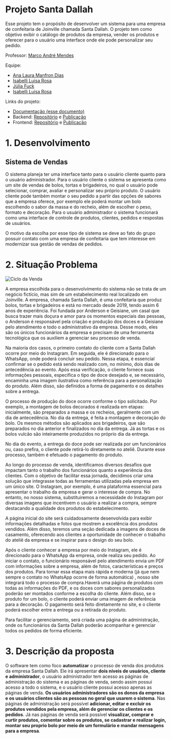 # Projeto Santa Dallah

Esse projeto tem o propósito de desenvolver um sistema para uma empresa de confeitaria de Joinville chamada Santa Dallah. O projeto tem como objetivo exibir o catálogo de produtos da empresa, vender os produtos e oferecer para o usuário uma interface onde ele pode personalizar seu pedido.


Professor: [Marco André Mendes](github.com/marcoandre)

Equipe:
- [Ana Laura Manfron Dias](https://github.com/analauradias)
- [Isabelli Luisa Rosa](https://github.com/isabellirosa)
- [Júlia Fuck](https://github.com/fujulia)
- [Isabelli Luisa Rosa](https://github.com/rafaelabarbieric)
  
  
Links do projeto:

-   [Documentação (esse documento)](https://github.com/fujulia/Projeto-Integrador)
-   Backend: [Repositório](https://github.com/Projeto-Santa-Dallah/SantaDallah_BackEnd) e [Publicação](https://pi-backend.herokuapp.com/)
-   Frontend: [Repositório](https://github.com/Projeto-Santa-Dallah/SantaDallah_FrontEnd) e [Publicação](https://pi-frontend.herokuapp.com/)
  
  



# 1. Desenvolvimento

## Sistema de Vendas

O sistema planeja ter uma interface tanto para o usuário cliente quanto para o usuário administrador. Para o usuário cliente o sistema se apresenta como um site de vendas de bolos, tortas e brigadeiros, no qual o usuário pode selecionar, comprar, avaliar e personalizar seu próprio produto. O usuário cliente pode também  montar o seu pedido a partir das opções de sabores que a empresa oferece, por exemplo ele poderá montar um bolo escolhendo o sabor da massa e do recheio, além de escolher o peso, formato e decoração. Para o usuário administrador o sistema funcionará como uma interface de controle de produtos, clientes, pedidos e respostas de usuários. 
	
O motivo da escolha por esse tipo de sistema se deve ao fato do grupo possuir contato com uma empresa de confeitaria que tem interesse em modernizar sua gestão de vendas de pedidos.  


# 2. Situação Problema


![Ciclo da Venda](img/Usuário.png "Ciclo da Venda")

	
A empresa escolhida para o desenvolvimento do sistema não se trata de um negócio fictício, mas sim de um estabelecimento real localizado em Joinville. A empresa, chamada Santa Dallah, é uma confeitaria que produz bolos, tortas e brigadeiros e está no mercado desde 2019, tendo assim 6 anos de experiência.  Foi fundada por Anderson e Geisiane, um casal que busca trazer mais doçura e amor para os momentos especiais das pessoas, o Anderson é responsável pela criação e produção dos doces e a Geisiane pelo atendimento e todo o administrativo da empresa. Desse modo, eles são os únicos funcionários da empresa  e precisam de uma ferramenta tecnológica que os auxiliem a gerenciar seu processo de venda. 

Na maioria dos casos, o primeiro contato do cliente com a Santa Dallah ocorre por meio do Instagram. Em seguida, ele é direcionado para o WhatsApp, onde poderá concluir seu pedido. Nessa etapa, é essencial confirmar se o pedido está sendo realizado com, no mínimo, dois dias de antecedência ao evento. Após essa verificação, o cliente fornece suas informações pessoais, especifica o tipo de doce desejado e, se necessário, encaminha uma imagem ilustrativa como referência para a personalização do produto. Além disso, são definidos a forma de pagamento e os detalhes sobre a entrega.
 	
O processo de produção do doce ocorre conforme o tipo solicitado. Por exemplo, a montagem de bolos decorados é realizada em etapas: inicialmente, são preparados a massa e os recheios, geralmente com um dia de antecedência. No dia da entrega, é feita a montagem e decoração do bolo. Os mesmos métodos são aplicados aos brigadeiros, que são preparados no dia anterior e finalizados no dia da entrega. Já as tortas e os bolos vulcão são inteiramente produzidos no próprio dia da entrega.

No dia do evento, a entrega do doce pode ser realizada por um funcionários ou, caso prefira, o cliente pode retirá-lo diretamente no ateliê. Durante esse processo, também é efetuado o pagamento do produto.

Ao longo do processo de venda, identificamos diversos desafios que impactam tanto o trabalho dos funcionários quanto a experiência dos clientes. Com o objetivo de facilitar essa jornada, decidimos criar uma solução que integrasse todas as ferramentas utilizadas pela empresa em um único site. O Instagram, por exemplo, é uma plataforma essencial para apresentar o trabalho da empresa e gerar o interesse de compra. No entanto, no nosso sistema, substituiremos a necessidade do Instagram por diversas imagens que incentivem o usuário a realizar a compra, sempre destacando a qualidade dos produtos do estabelecimento.	

A página inicial do site será cuidadosamente desenvolvida para exibir informações detalhadas e fotos que mostrem a excelência dos produtos vendidos. Além disso, teremos uma seção dedicada a imagens de doces de casamento, oferecendo aos clientes a oportunidade de conhecer o trabalho do ateliê da empresa e se inspirar para o design do seu bolo.

Após o cliente conhecer a empresa por meio do Instagram, ele é direcionado para o WhatsApp da empresa, onde realiza seu pedido. Ao iniciar o contato, o funcionário responsável pelo atendimento envia um PDF com informações sobre a empresa, além de fotos, características e preços dos produtos. Para tornar essa etapa mais rápida e moderna (já que nem sempre o contato no WhatsApp ocorre de forma automática) , nosso site integrará todo o processo de compra.Haverá uma página de produtos com todas as informações do PDF, e os doces com sabores personalizados poderão ser montados conforme a escolha do cliente. Além disso, se o produto for um bolo, o cliente poderá enviar uma imagem de referência para a decoração. O pagamento será feito diretamente no site, e o cliente poderá escolher entre a entrega ou a retirada do produto.

Para facilitar o gerenciamento, será criada uma página de administração, onde os funcionários da Santa Dallah poderão acompanhar e gerenciar todos os pedidos de forma eficiente.


# 3. Descrição da proposta


O software tem como foco **automatizar** o processo de venda dos produtos da empresa Santa Dallah. Ele irá apresentar **dois níveis de usuários, cliente e administrador**, o usuário administrador tem acesso as páginas de administração do sistema e as páginas de venda, sendo assim possui acesso a todo o sistema, e o usuário cliente possui acesso apenas as páginas de venda. **Os usuários administradores são os donos da empresa e os usuários clientes são as pessoas no geral que usarem o sistema**. Nas páginas de administração será possível **adicionar, editar e excluir os produtos vendidos pela empresa, além de gerenciar os clientes e os pedidos**. Já nas páginas de venda será possível **visualizar, comprar e curtir produtos, comentar sobre os produtos, se cadastrar e realizar login, montar seu proprio bolo por meio de um formulário e mandar mensagens para a empresa**. 




